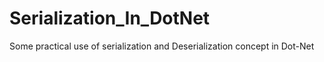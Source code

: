 # Serialization_In_DotNet
Some practical use of serialization and Deserialization concept in Dot-Net

